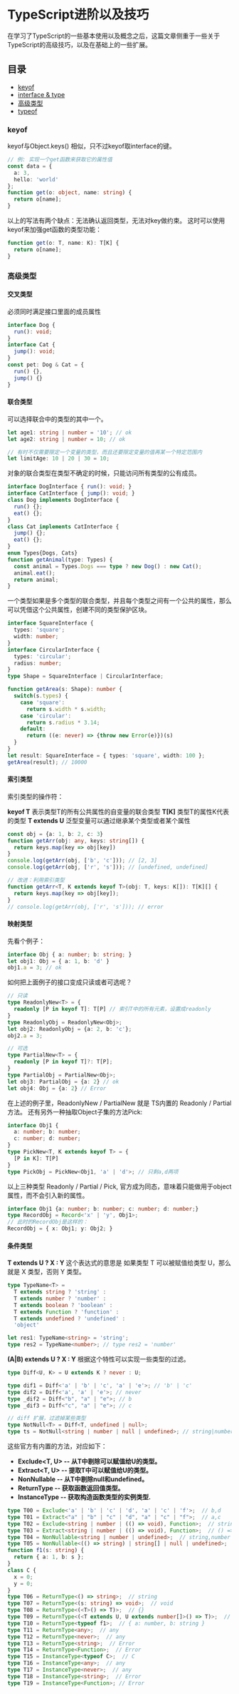 # TypeScript进阶以及技巧

在学习了TypeScript的一些基本使用以及概念之后，这篇文章侧重于一些关于TypeScript的高级技巧，以及在基础上的一些扩展。

## 目录

  + [keyof](#keyof)
  + [interface & type](#interface)
  + [高级类型](#generic)
  + [typeof](#typeof)



### <span id="keyof">keyof</span>

keyof与Object.keys() 相似，只不过keyof取interface的键。

```typescript
// 例: 实现一个get函数来获取它的属性值
const data = {
  a: 3,
  hello: 'world'
};
function get(o: object, name: string) {
  return o[name];
}
```

以上的写法有两个缺点：无法确认返回类型，无法对key做约束。
这时可以使用keyof来加强get函数的类型功能：

```typescript
function get(o: T, name: K): T[K] {
  return o[name];
}
```

### <span id="generic">高级类型</span>

#### 交叉类型

必须同时满足接口里面的成员属性

```typescript
interface Dog {
  run(): void;
}
interface Cat {
  jump(): void;
}
const pet: Dog & Cat = {
  run() {},
  jump() {}
}
```

#### 联合类型

可以选择联合中的类型的其中一个。

```typescript
let age1: string | number = '10'; // ok
let age2: string | number = 10; // ok

// 有时不仅需要限定一个变量的类型，而且还要限定变量的值再某一个特定范围内
let limitAge: 10 | 20 | 30 = 10;
```

对象的联合类型在类型不确定的时候，只能访问所有类型的公有成员。

```typescript
interface DogInterface { run(): void; }
interface CatInterface { jump(): void; }
class Dog implements DogInterface {
  run() {};
  eat() {};
}
class Cat implements CatInterface {
  jump() {};
  eat() {};
}
enum Types{Dogs, Cats}
function getAnimal(type: Types) {
  const animal = Types.Dogs === type ? new Dog() : new Cat();
  animal.eat();
  return animal;
}
```

一个类型如果是多个类型的联合类型，并且每个类型之间有一个公共的属性，那么可以凭借这个公共属性，创建不同的类型保护区块。

```typescript
interface SquareInterface {
  types: 'square';
  width: number;
}
interface CircularInterface {
  types: 'circular';
  radius: number;
}
type Shape = SquareInterface | CircularInterface;

function getArea(s: Shape): number {
  switch(s.types) {
    case 'square':
      return s.width * s.width;
    case 'circular':
      return s.radius * 3.14;
    default:
      return ((e: never) => {throw new Error(e)})(s)
  }
}
let result: SquareInterface = { types: 'square', width: 100 };
getArea(result); // 10000
```

#### 索引类型

索引类型的操作符：

<b>keyof T</b> 表示类型T的所有公共属性的自变量的联合类型
<b>T[K]</b> 类型T的属性K代表的类型
<b>T extends U</b> 泛型变量可以通过继承某个类型或者某个属性

```typescript
const obj = {a: 1, b: 2, c: 3}
function getArr(obj: any, keys: string[]) {
  return keys.map(key => obj[key])
}
console.log(getArr(obj, ['b', 'c'])); // [2, 3]
console.log(getArr(obj, ['r', 's'])); // [undefined, undefined]

// 改进：利用索引类型
function getArr<T, K extends keyof T>(obj: T, keys: K[]): T[K][] {
  return keys.map(key => obj[key]);
}
// console.log(getArr(obj, ['r', 's'])); // error
```

#### 映射类型

先看个例子：

```typescript
interface Obj { a: number; b: string; }
let obj1: Obj = { a: 1, b: 'd' }
obj1.a = 3; // ok
```

如何把上面例子的接口变成只读或者可选呢？

```typescript
// 只读
type ReadonlyNew<T> = {
  readonly [P in keyof T]: T[P] // 索引T中的所有元素，设置成readonly
}
type ReadonlyObj = ReadonlyNew<Obj>;
let obj2: ReadonlyObj = {a: 2, b: 'c'};
obj2.a = 3;

// 可选
type PartialNew<T> = {
  readonly [P in keyof T]?: T[P];
}
type PartialObj = PartialNew<Obj>;
let obj3: PartialObj = {a: 2} // ok
let obj4: Obj = {a: 2} // Error
```

在上述的例子里，ReadonlyNew / PartialNew 就是 TS内置的 Readonly / Partial方法。
还有另外一种抽取Object子集的方法Pick:

```typescript
interface Obj1 {
  a: number; b: number;
  c: number; d: number;
}
type PickNew<T, K extends keyof T> = {
  [P in K]: T[P]
}
type PickObj = PickNew<Obj1, 'a' | 'd'>; // 只剩a,d两项
```

以上三种类型 Readonly / Partial / Pick, 官方成为同态，意味着只能做用于object属性，而不会引入新的属性。

```typescript
interface Obj1 {a: number; b: number; c: number; d: number;}
type RecordObj = Record<'x' | 'y', Obj1>;
// 此时的RecordObj是这样的：
RecordObj = { x: Obj1; y: Obj2; }
```

#### 条件类型

<b>T extends U ? X : Y</b> 这个表达式的意思是 如果类型 T 可以被赋值给类型 U，那么就是 X 类型，否则 Y 类型。

```typescript
type TypeName<T> =
  T extends string ? 'string' :
  T extends number ? 'number' :
  T extends boolean ? 'boolean' :
  T extends Function ? 'function' :
  T extends undefined ? 'undefined' :
  'object'

let res1: TypeName<string> = 'string';
type res2 = TypeName<number>; // type res2 = 'number'
```

<b>(A|B) extends U ? X : Y</b> 根据这个特性可以实现一些类型的过滤。

```typescript
type Diff<U, K> = U extends K ? never : U;

type dif1 = Diff<'a' | 'b' | 'c', 'a' | 'e'>; // 'b' | 'c'
type dif2 = Diff<'a', 'a' | 'e'>; // never
type _dif2 = Diff<"b", "a" | "e">; // b
type _dif3 = Diff<"c", "a" | "e">; // c

// diff 扩展，过滤掉某些类型
type NotNull<T> = Diff<T, undefined | null>;
type ts = NotNull<string | number | null | undefined>; // string|number
```

这些官方有内置的方法，对应如下：

  + <b>Exclude<T, U> -- 从T中剔除可以赋值给U的类型。</b>
  + <b>Extract<T, U> -- 提取T中可以赋值给U的类型。</b>
  + <b>NonNullable<T> -- 从T中剔除null和undefined。</b>
  + <b>ReturnType<T> -- 获取函数返回值类型。</b>
  + <b>InstanceType<T> -- 获取构造函数类型的实例类型.</b>

```typescript
type T00 = Exclude<'a' | 'b' | 'c' | 'd', 'a' | 'c' | 'f'>;  // b,d
type T01 = Extract<"a" | "b" | "c" | "d", "a" | "c" | "f">;  // a,c
type T02 = Exclude<string | number | (() => void), Function>;  // string | number
type T03 = Extract<string | number | (() => void), Function>;  // () => void
type T04 = NonNullable<string | number | undefined>;  // string,number
type T05 = NonNullable<(() => string) | string[] | null | undefined>;  // (() => string) | string[]
function f1(s: string) {
  return { a: 1, b: s };
}
class C {
  x = 0;
  y = 0;
}
type T06 = ReturnType<() => string>;  // string
type T07 = ReturnType<(s: string) => void>;  // void
type T08 = ReturnType<(<T>() => T)>;  // {}
type T09 = ReturnType<(<T extends U, U extends number[]>() => T)>;  // number[]
type T10 = ReturnType<typeof f1>;  // { a: number, b: string }
type T11 = ReturnType<any>;  // any
type T12 = ReturnType<never>;  // any
type T13 = ReturnType<string>;  // Error
type T14 = ReturnType<Function>;  // Error
type T15 = InstanceType<typeof C>;  // C
type T16 = InstanceType<any>;  // any
type T17 = InstanceType<never>;  // any
type T18 = InstanceType<string>;  // Error
type T19 = InstanceType<Function>; // Error
```
